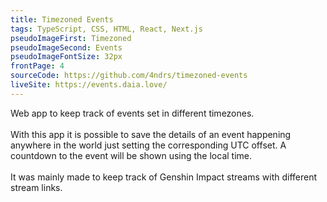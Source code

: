 ```yaml
---
title: Timezoned Events
tags: TypeScript, CSS, HTML, React, Next.js
pseudoImageFirst: Timezoned
pseudoImageSecond: Events
pseudoImageFontSize: 32px
frontPage: 4
sourceCode: https://github.com/4ndrs/timezoned-events
liveSite: https://events.daia.love/
---
```

Web app to keep track of events set in different timezones.
<br />
<br />
With this app it is possible to save the details of an event happening anywhere in the world just setting the corresponding UTC offset. A countdown to the event will be shown using the local time.
<br />
<br />
It was mainly made to keep track of Genshin Impact streams with different stream links.
